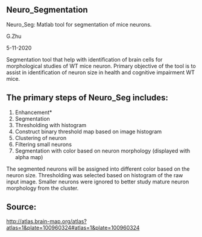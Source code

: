 ## Neuro_Segmentation
Neuro_Seg: 
Matlab tool for segmentation of mice neurons. 

G.Zhu

5-11-2020

Segmentation tool that help with identification of brain cells for morphological studies of WT mice neuron. Primary objective of the tool is to assist in identification of neuron size in health and cognitive impairment WT mice.

## The primary steps of Neuro_Seg includes: 
1) Enhancement*
2) Segmentation
3) Thresholding with histogram
4) Construct binary threshold map based on image histogram
5) Clustering of neuron
6) Filtering small neurons
7) Segmentation with color based on neuron morphology (displayed with alpha map)

The segmented neurons will be assigned into different color based on the neuron size. Thresholding was selected based on histogram of the raw input image. Smaller neurons were ignored to better study mature neuron morphology from the cluster. 

## Source: 
http://atlas.brain-map.org/atlas?atlas=1&plate=100960324#atlas=1&plate=100960324

